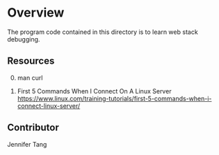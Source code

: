 # Overview #
The program code contained in this directory is to learn web stack debugging.  

## Resources ##
0. man curl  

1. First 5 Commands When I Connect On A Linux Server  
https://www.linux.com/training-tutorials/first-5-commands-when-i-connect-linux-server/  

## Contributor ##
Jennifer Tang  
